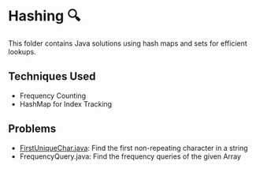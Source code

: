 # Hashing 🔍

This folder contains Java solutions using hash maps and sets for efficient lookups.

## Techniques Used

* Frequency Counting
* HashMap for Index Tracking

## Problems

* [FirstUniqueChar.java](FirstUniqueChar.java): Find the first non-repeating character in a string
* FrequencyQuery.java: Find the frequency queries of the given Array
